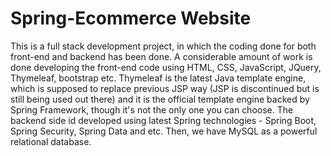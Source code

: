 # Spring-Ecommerce Website
This is a full stack development project, in which the coding done for both front-end and backend has been done. A considerable amount of work is done developing the front-end code using HTML, CSS, JavaScript, JQuery, Thymeleaf, bootstrap etc. Thymeleaf is the latest Java template engine, which is supposed to replace previous JSP way (JSP is discontinued but is still being used out there) and it is the official template engine backed by Spring Framework, though it's not the only one you can choose. The backend side id developed using latest Spring technologies - Spring Boot, Spring Security, Spring Data and etc. Then, we have MySQL as a powerful relational database. 
